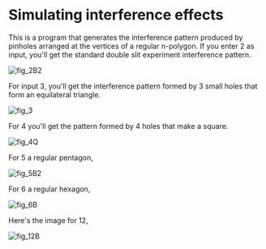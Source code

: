 # Simulating interference effects

This is a program that generates the interference pattern produced by pinholes arranged at the vertices of a regular n-polygon.
If you enter 2 as input, you'll get the standard double slit experiment interference pattern.

![fig_2B2](https://user-images.githubusercontent.com/63692326/137499564-65c28886-bbf6-487f-8f68-bc453294c64c.png)


For input 3, you'll get the interference pattern formed by 3 small holes that form an equilateral triangle.

![fig_3](https://user-images.githubusercontent.com/63692326/137499613-d4d7e6ff-0e51-4c8e-95da-44cf8edc1df7.png)


For 4 you'll get the pattern formed by 4 holes that make a square. 

![fig_4Q](https://user-images.githubusercontent.com/63692326/137499665-d8dc0ccc-5d2e-45d8-b028-42775a2a3a17.png)

For 5 a regular pentagon,

![fig_5B2](https://user-images.githubusercontent.com/63692326/137499704-96311b05-606d-482e-bc82-adb8164e6b73.png)

For 6 a regular hexagon,

![fig_6B](https://user-images.githubusercontent.com/63692326/137499766-71dccecb-9c14-4634-a0a6-630c08a0e461.png)

Here's the image for 12,

![fig_12B](https://user-images.githubusercontent.com/63692326/137499938-f187a0ab-eb35-408b-8b58-1a8568c263ed.png)
